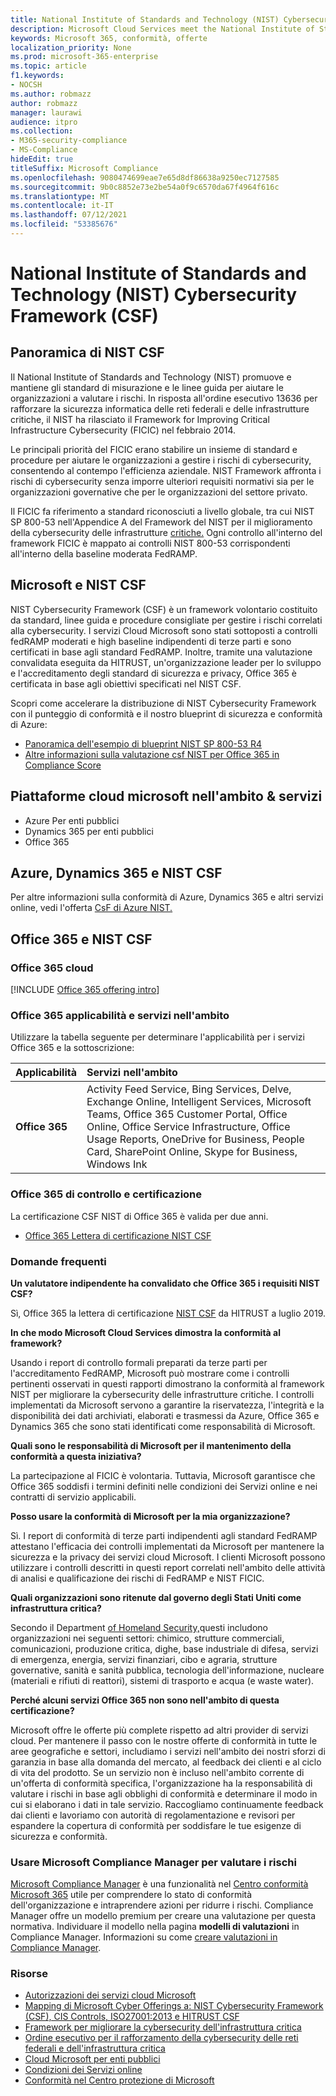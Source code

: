 ```yaml
---
title: National Institute of Standards and Technology (NIST) Cybersecurity Framework (CSF)
description: Microsoft Cloud Services meet the National Institute of Standards and Technology (NIST) Cybersecurity Framework (CSF).
keywords: Microsoft 365, conformità, offerte
localization_priority: None
ms.prod: microsoft-365-enterprise
ms.topic: article
f1.keywords:
- NOCSH
ms.author: robmazz
author: robmazz
manager: laurawi
audience: itpro
ms.collection:
- M365-security-compliance
- MS-Compliance
hideEdit: true
titleSuffix: Microsoft Compliance
ms.openlocfilehash: 9080474699eae7e65d8df86638a9250ec7127585
ms.sourcegitcommit: 9b0c8852e73e2be54a0f9c6570da67f4964f616c
ms.translationtype: MT
ms.contentlocale: it-IT
ms.lasthandoff: 07/12/2021
ms.locfileid: "53385676"
---
```

# <a name="national-institute-of-standards-and-technology-nist-cybersecurity-framework-csf"></a>National Institute of Standards and Technology (NIST) Cybersecurity Framework (CSF)

## <a name="nist-csf-overview"></a>Panoramica di NIST CSF

Il National Institute of Standards and Technology (NIST) promuove e mantiene gli standard di misurazione e le linee guida per aiutare le organizzazioni a valutare i rischi. In risposta all'ordine esecutivo 13636 per rafforzare la sicurezza informatica delle reti federali e delle infrastrutture critiche, il NIST ha rilasciato il Framework for Improving Critical Infrastructure Cybersecurity (FICIC) nel febbraio 2014.

Le principali priorità del FICIC erano stabilire un insieme di standard e procedure per aiutare le organizzazioni a gestire i rischi di cybersecurity, consentendo al contempo l'efficienza aziendale. NIST Framework affronta i rischi di cybersecurity senza imporre ulteriori requisiti normativi sia per le organizzazioni governative che per le organizzazioni del settore privato.

Il FICIC fa riferimento a standard riconosciuti a livello globale, tra cui NIST SP 800-53 nell'Appendice A del Framework del NIST per il miglioramento della cybersecurity delle infrastrutture [critiche.](https://www.nist.gov/publications/framework-improving-critical-infrastructure-cybersecurity-version-11) Ogni controllo all'interno del framework FICIC è mappato ai controlli NIST 800-53 corrispondenti all'interno della baseline moderata FedRAMP.

## <a name="microsoft-and-the-nist-csf"></a>Microsoft e NIST CSF

NIST Cybersecurity Framework (CSF) è un framework volontario costituito da standard, linee guida e procedure consigliate per gestire i rischi correlati alla cybersecurity. I servizi Cloud Microsoft sono stati sottoposti a controlli fedRAMP moderati e high baseline indipendenti di terze parti e sono certificati in base agli standard FedRAMP. Inoltre, tramite una valutazione convalidata eseguita da HITRUST, un'organizzazione leader per lo sviluppo e l'accreditamento degli standard di sicurezza e privacy, Office 365 è certificata in base agli obiettivi specificati nel NIST CSF.

Scopri come accelerare la distribuzione di NIST Cybersecurity Framework con il punteggio di conformità e il nostro blueprint di sicurezza e conformità di Azure:

- [Panoramica dell'esempio di blueprint NIST SP 800-53 R4](/azure/governance/blueprints/samples/nist-sp-800-53-rev4/)
- [Altre informazioni sulla valutazione csf NIST per Office 365 in Compliance Score](https://techcommunity.microsoft.com/t5/Security-Privacy-and-Compliance/New-NIST-CSF-and-CSA-CCM-assessments-available-in-Compliance/ba-p/218554)

## <a name="microsoft-in-scope-cloud-platforms--services"></a>Piattaforme cloud microsoft nell'ambito & servizi

- Azure Per enti pubblici
- Dynamics 365 per enti pubblici
- Office 365

## <a name="azure-dynamics-365-and-nist-csf"></a>Azure, Dynamics 365 e NIST CSF

Per altre informazioni sulla conformità di Azure, Dynamics 365 e altri servizi online, vedi l'offerta [CsF di Azure NIST.](/azure/compliance/offerings/offering-nist-csf)

## <a name="office-365-and-nist-csf"></a>Office 365 e NIST CSF

### <a name="office-365-cloud-environments"></a>Office 365 cloud

[!INCLUDE [Office 365 offering intro](../includes/o365-offering-introduction.md)]

### <a name="office-365-applicability-and-in-scope-services"></a>Office 365 applicabilità e servizi nell'ambito

Utilizzare la tabella seguente per determinare l'applicabilità per i servizi Office 365 e la sottoscrizione:

| **Applicabilità** | **Servizi nell'ambito** |
|:------------------|:----------------------|
| **Office 365** | Activity Feed Service, Bing Services, Delve, Exchange Online, Intelligent Services, Microsoft Teams, Office 365 Customer Portal, Office Online, Office Service Infrastructure, Office Usage Reports, OneDrive for Business, People Card, SharePoint Online, Skype for Business, Windows Ink |

### <a name="office-365-audit-cycle-and-certification"></a>Office 365 di controllo e certificazione

La certificazione CSF NIST di Office 365 è valida per due anni.

- [Office 365 Lettera di certificazione NIST CSF](https://aka.ms/O365NISTCSFcertification)

### <a name="frequently-asked-questions"></a>Domande frequenti

**Un valutatore indipendente ha convalidato che Office 365 i requisiti NIST CSF?**

Sì, Office 365 la lettera di certificazione [NIST CSF](https://servicetrust.microsoft.com/ViewPage/MSComplianceGuide?command=Download&downloadType=Document&downloadId=2a472d92-7c3b-47e0-9ae7-0f539da31f42&docTab=4ce99610-c9c0-11e7-8c2c-f908a777fa4d_GRC_Assessment_Reports) da HITRUST a luglio 2019.

**In che modo Microsoft Cloud Services dimostra la conformità al framework?**

Usando i report di controllo formali preparati da terze parti per l'accreditamento FedRAMP, Microsoft può mostrare come i controlli pertinenti osservati in questi rapporti dimostrano la conformità al framework NIST per migliorare la cybersecurity delle infrastrutture critiche. I controlli implementati da Microsoft servono a garantire la riservatezza, l'integrità e la disponibilità dei dati archiviati, elaborati e trasmessi da Azure, Office 365 e Dynamics 365 che sono stati identificati come responsabilità di Microsoft.

**Quali sono le responsabilità di Microsoft per il mantenimento della conformità a questa iniziativa?**

La partecipazione al FICIC è volontaria. Tuttavia, Microsoft garantisce che Office 365 soddisfi i termini definiti nelle condizioni dei Servizi online e nei contratti di servizio applicabili.

**Posso usare la conformità di Microsoft per la mia organizzazione?**

Sì. I report di conformità di terze parti indipendenti agli standard FedRAMP attestano l'efficacia dei controlli implementati da Microsoft per mantenere la sicurezza e la privacy dei servizi cloud Microsoft. I clienti Microsoft possono utilizzare i controlli descritti in questi report correlati nell'ambito delle attività di analisi e qualificazione dei rischi di FedRAMP e NIST FICIC.

**Quali organizzazioni sono ritenute dal governo degli Stati Uniti come infrastruttura critica?**

Secondo il Department [of Homeland Security,](https://www.dhs.gov/critical-infrastructure-sectors)questi includono organizzazioni nei seguenti settori: chimico, strutture commerciali, comunicazioni, produzione critica, dighe, base industriale di difesa, servizi di emergenza, energia, servizi finanziari, cibo e agraria, strutture governative, sanità e sanità pubblica, tecnologia dell'informazione, nucleare (materiali e rifiuti di reattori), sistemi di trasporto e acqua (e waste water).

**Perché alcuni servizi Office 365 non sono nell'ambito di questa certificazione?**

Microsoft offre le offerte più complete rispetto ad altri provider di servizi cloud. Per mantenere il passo con le nostre offerte di conformità in tutte le aree geografiche e settori, includiamo i servizi nell'ambito dei nostri sforzi di garanzia in base alla domanda del mercato, al feedback dei clienti e al ciclo di vita del prodotto. Se un servizio non è incluso nell'ambito corrente di un'offerta di conformità specifica, l'organizzazione ha la responsabilità di valutare i rischi in base agli obblighi di conformità e determinare il modo in cui si elaborano i dati in tale servizio. Raccogliamo continuamente feedback dai clienti e lavoriamo con autorità di regolamentazione e revisori per espandere la copertura di conformità per soddisfare le tue esigenze di sicurezza e conformità.

### <a name="use-microsoft-compliance-manager-to-assess-your-risk"></a>Usare Microsoft Compliance Manager per valutare i rischi

[Microsoft Compliance Manager](/microsoft-365/compliance/compliance-manager) è una funzionalità nel [Centro conformità Microsoft 365](/microsoft-365/compliance/microsoft-365-compliance-center) utile per comprendere lo stato di conformità dell'organizzazione e intraprendere azioni per ridurre i rischi. Compliance Manager offre un modello premium per creare una valutazione per questa normativa. Individuare il modello nella pagina **modelli di valutazioni** in Compliance Manager. Informazioni su come [creare valutazioni in Compliance Manager](/microsoft-365/compliance/compliance-manager-assessments).

### <a name="resources"></a>Risorse

- [Autorizzazioni dei servizi cloud Microsoft](https://marketplace.fedramp.gov/index.html#/products?status=Compliant&sort=productName)
- [Mapping di Microsoft Cyber Offerings a: NIST Cybersecurity Framework (CSF), CIS Controls, ISO27001:2013 e HITRUST CSF](https://go.microsoft.com/fwlink/p/?linkid=2074025)
- [Framework per migliorare la cybersecurity dell'infrastruttura critica](https://www.nist.gov/publications/framework-improving-critical-infrastructure-cybersecurity-version-11)
- [Ordine esecutivo per il rafforzamento della cybersecurity delle reti federali e dell'infrastruttura critica](https://www.whitehouse.gov/the-press-office/2017/05/11/presidential-executive-order-strengthening-cybersecurity-federal)
- [Cloud Microsoft per enti pubblici](https://go.microsoft.com/fwlink/p/?linkid=2087246)
- [Condizioni dei Servizi online](https://www.microsoftvolumelicensing.com/DocumentSearch.aspx?Mode=3&DocumentTypeId=31)
- [Conformità nel Centro protezione di Microsoft](https://www.microsoft.com/trust-center/compliance/compliance-overview)
